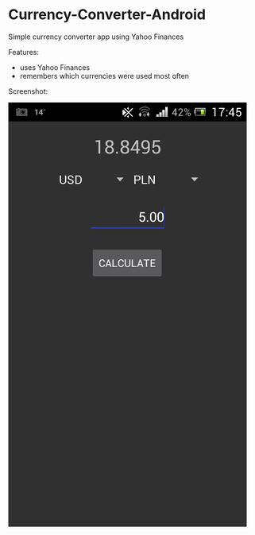 # Currency-Converter-Android
Simple currency converter app using Yahoo Finances

Features:
- uses Yahoo Finances
- remembers which currencies were used most often


Screenshot:

![screenshot](/screenshot.png)
